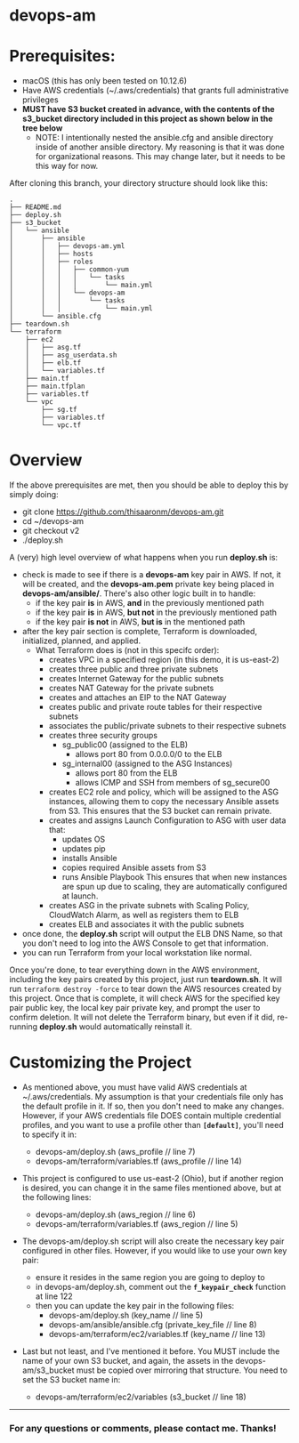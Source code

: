 # devops-am

# Prerequisites:
- macOS (this has only been tested on 10.12.6)
- Have AWS credentials (~/.aws/credentials) that grants full administrative privileges
- **MUST have S3 bucket created in advance, with the contents of the s3_bucket directory included in this project as shown below in the tree below**
  - NOTE: I intentionally nested the ansible.cfg and ansible directory inside of another ansible directory. My reasoning is that it was done for organizational reasons. This may change later, but it needs to be this way for now.

After cloning this branch, your directory structure should look like this:
```
.
├── README.md
├── deploy.sh
├── s3_bucket
│   └── ansible
│       ├── ansible
│       │   ├── devops-am.yml
│       │   ├── hosts
│       │   ├── roles
│       │   │   ├── common-yum
│       │   │   │   └── tasks
│       │   │   │       └── main.yml
│       │   │   └── devops-am
│       │   │       └── tasks
│       │   │           └── main.yml
│       └── ansible.cfg
├── teardown.sh
└── terraform
    ├── ec2
    │   ├── asg.tf
    │   ├── asg_userdata.sh
    │   ├── elb.tf
    │   └── variables.tf
    ├── main.tf
    ├── main.tfplan
    ├── variables.tf
    └── vpc
        ├── sg.tf
        ├── variables.tf
        └── vpc.tf
```


# Overview
If the above prerequisites are met, then you should be able to deploy this by simply doing:
  - git clone https://github.com/thisaaronm/devops-am.git
  - cd ~/devops-am
  - git checkout v2
  - ./deploy.sh

A (very) high level overview of what happens when you run __deploy.sh__ is:
- check is made to see if there is a __devops-am__ key pair in AWS. If not, it will be created, and the __devops-am.pem__ private key being placed in __devops-am/ansible/__. There's also other logic built in to handle:
  - if the key pair __is__ in AWS, __and__ in the previously mentioned path
  - if the key pair __is__ in AWS, __but not__ in the previously mentioned path
  - if the key pair __is not__ in AWS, __but is__ in the mentioned path
- after the key pair section is complete, Terraform is downloaded, initialized, planned, and applied.
  - What Terraform does is (not in this specifc order):
    - creates VPC in a specified region (in this demo, it is us-east-2)
    - creates three public and three private subnets
    - creates Internet Gateway for the public subnets
    - creates NAT Gateway for the private subnets
    - creates and attaches an EIP to the NAT Gateway
    - creates public and private route tables for their respective subnets
    - associates the public/private subnets to their respective subnets
    - creates three security groups
      - sg_public00 (assigned to the ELB)
        - allows port 80 from 0.0.0.0/0 to the ELB
      - sg_internal00 (assigned to the ASG Instances)
        - allows port 80 from the ELB
        - allows ICMP and SSH from members of sg_secure00
    - creates EC2 role and policy, which will be assigned to the ASG instances, allowing them to copy the necessary Ansible assets from S3. This ensures that the S3 bucket can remain private.
    - creates and assigns Launch Configuration to ASG with user data that:
      - updates OS
      - updates pip
      - installs Ansible
      - copies required Ansible assets from S3
      - runs Ansible Playbook
      This ensures that when new instances are spun up due to scaling, they are automatically configured at launch.
    - creates ASG in the private subnets with Scaling Policy, CloudWatch Alarm, as well as registers them to ELB
    - creates ELB and associates it with the public subnets
- once done, the __deploy.sh__ script will output the ELB DNS Name, so that you don't need to log into the AWS Console to get that information.
- you can run Terraform from your local workstation like normal.

Once you're done, to tear everything down in the AWS environment, including the key pairs created by this project, just run __teardown.sh__. It will run ```terraform destroy -force``` to tear down the AWS resources created by this project. Once that is complete, it will check AWS for the specified key pair public key, the local key pair private key, and prompt the user to confirm deletion. It will not delete the Terraform binary, but even if it did, re-running __deploy.sh__ would automatically reinstall it.

# Customizing the Project
- As mentioned above, you must have valid AWS credentials at ~/.aws/credentials. My assumption is that your credentials file only has the default profile in it. If so, then you don't need to make any changes. However, if your AWS credentials file DOES contain multiple credential profiles, and you want to use a profile other than __```[default]```__, you'll need to specify it in:
  - devops-am/deploy.sh (aws_profile // line 7)
  - devops-am/terraform/variables.tf (aws_profile // line 14)

- This project is configured to use us-east-2 (Ohio), but if another region is desired, you can change it in the same files mentioned above, but at the following lines:
  - devops-am/deploy.sh (aws_region // line 6)
  - devops-am/terraform/variables.tf (aws_region // line 5)

- The devops-am/deploy.sh script will also create the necessary key pair configured in other files. However, if you would like to use your own key pair:
  - ensure it resides in the same region you are going to deploy to
  - in devops-am/deploy.sh, comment out the __```f_keypair_check```__ function at line 122
  - then you can update the key pair in the following files:
    - devops-am/deploy.sh (key_name // line 5)
    - devops-am/ansible/ansible.cfg (private_key_file // line 8)
    - devops-am/terraform/ec2/variables.tf (key_name // line 13)

- Last but not least, and I've mentioned it before. You MUST include the name of your own S3 bucket, and again, the assets in the devops-am/s3_bucket must be copied over mirroring that structure. You need to set the S3 bucket name in:
  - devops-am/terraform/ec2/variables (s3_bucket // line 18)
---
### For any questions or comments, please contact me. Thanks!

